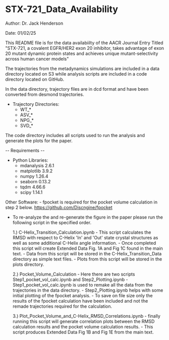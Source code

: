 # STX-721_Data_Availability

Author: Dr. Jack Henderson

Date: 01/02/25

This README file is for the data availabiilty of the AACR Journal Entry Titled "STX-721, a covalent EGFR/HER2 exon 20 inhibitor,
takes advantage of exon 20 mutant dynamic protein states and achieves unique mutant-selectivity across human cancer models"

The trajectories from the metadynamics simulations are included in a data directory located on S3 while analysis scripts
are included in a code directory located on GitHub.

In the data directory, trajectory files are in dcd format and have been converted from desmond trajectories.

- Trajectory Directories:
    - WT_*
    - ASV_*
    - NPG_*
    - SVD_*

The code directory includes all scripts used to run the analysis and generate the plots for the paper.

-- Requirements --

- Python Libraries:
    - mdanalysis                2.6.1
    - matplotlib                3.9.2
    - numpy                     1.26.4
    - seaborn                   0.13.2
    - tqdm                      4.66.6
    - scipy                     1.14.1

Other Software:
    - fpocket is required for the pocket volume calculation in step 2 below.
      https://github.com/Discngine/fpocket

- To re-analyze the and re-generate the figure in the paper please run the following script in the specified order.

    1.) C-Helix_Transition_Calculation.ipynb
        - This script calculates the RMSD with respect to C-Helix 'In' and 'Out' state crystal structures
          as well as some additional C-Helix angle information.
        - Once completed this script will create Extended Data Fig. 1A and Fig 1C found in the main text.
        - Data from this script will be stored in the C-Helix_Transition_Data directory as simple text files.
        - Plots from this script will be stored in the plots directory.

    2.) Pocket_Volume_Calculation
        - Here there are two scripts Step1_pocket_vol_calc.ipynb and Step2_Plotting.ipynb
        - Step1_pocket_vol_calc.ipynb is used to remake all the data from the trajectories in the data directory.
        - Step2_Plotting.ipynb helps with some initial plotting of the fpocket analysis.
        - To save on file size only the results of the fpocket calculation have been included and not the remade
          trajectories required for the calculation.

    3.) Plot_Pocket_Volume_and_C-Helix_RMSD_Correlations.ipynb
        - finally running this script will generate correlation plots between the RMSD calculation results and
          the pocket volume calculation results.
        - This script produces Extended Data Fig 1B and Fig 1E from the main text.
